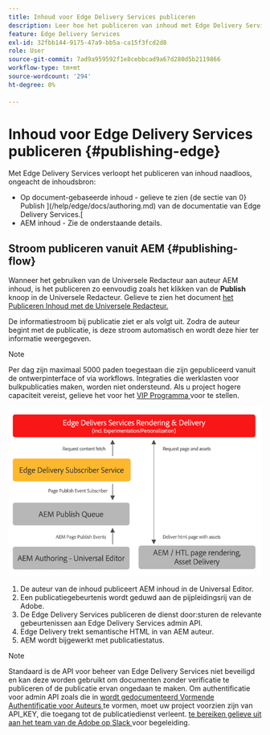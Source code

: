 ```yaml
---
title: Inhoud voor Edge Delivery Services publiceren
description: Leer hoe het publiceren van inhoud met Edge Delivery Services werkt en hoe te om AEM inhoud met Edge Delivery Services te publiceren.
feature: Edge Delivery Services
exl-id: 32fbb144-9175-47a9-bb5a-ca15f3fcd2d8
role: User
source-git-commit: 7ad9a959592f1e8cebbcad9a67d280d5b2119866
workflow-type: tm+mt
source-wordcount: '294'
ht-degree: 0%

---
```



# Inhoud voor Edge Delivery Services publiceren {#publishing-edge}

Met Edge Delivery Services verloopt het publiceren van inhoud naadloos, ongeacht de inhoudsbron:

* Op document-gebaseerde inhoud - gelieve te zien {de sectie van 0} Publish ](/help/edge/docs/authoring.md) van de documentatie van Edge Delivery Services.[
* AEM inhoud - Zie de onderstaande details.

## Stroom publiceren vanuit AEM {#publishing-flow}

Wanneer het gebruiken van de Universele Redacteur aan auteur AEM inhoud, is het publiceren zo eenvoudig zoals het klikken van de **Publish** knoop in de Universele Redacteur. Gelieve te zien het document [ het Publiceren Inhoud met de Universele Redacteur.](/help/sites-cloud/authoring/universal-editor/publishing.md)

De informatiestroom bij publicatie ziet er als volgt uit. Zodra de auteur begint met de publicatie, is deze stroom automatisch en wordt deze hier ter informatie weergegeven.

>[!NOTE]
>
>Per dag zijn maximaal 5000 paden toegestaan die zijn gepubliceerd vanuit de ontwerpinterface of via workflows. Integraties die werklasten voor bulkpublicaties maken, worden niet ondersteund. Als u project hogere capaciteit vereist, gelieve het voor het [ VIP Programma ](https://www.aem.live/vip/intake) voor te stellen.

![ de stroom van informatie wanneer het publiceren van AEM aan Edge Delivery Services ](assets/publishing-flow.png)

1. De auteur van de inhoud publiceert AEM inhoud in de Universal Editor.
1. Een publicatiegebeurtenis wordt geduwd aan de pijpleidingsrij van de Adobe.
1. De Edge Delivery Services publiceren de dienst door:sturen de relevante gebeurtenissen aan Edge Delivery Services admin API.
1. Edge Delivery trekt semantische HTML in van AEM auteur.
1. AEM wordt bijgewerkt met publicatiestatus.

>[!NOTE]
>
>Standaard is de API voor beheer van Edge Delivery Services niet beveiligd en kan deze worden gebruikt om documenten zonder verificatie te publiceren of de publicatie ervan ongedaan te maken. Om authentificatie voor admin API zoals die in [ wordt gedocumenteerd Vormende Authentificatie voor Auteurs ](https://www.aem.live/docs/authentication-setup-authoring) te vormen, moet uw project voorzien zijn van API_KEY, die toegang tot de publicatiedienst verleent. [ te bereiken gelieve uit aan het team van de Adobe op Slack ](/help/edge/docs/slack.md) voor begeleiding.

